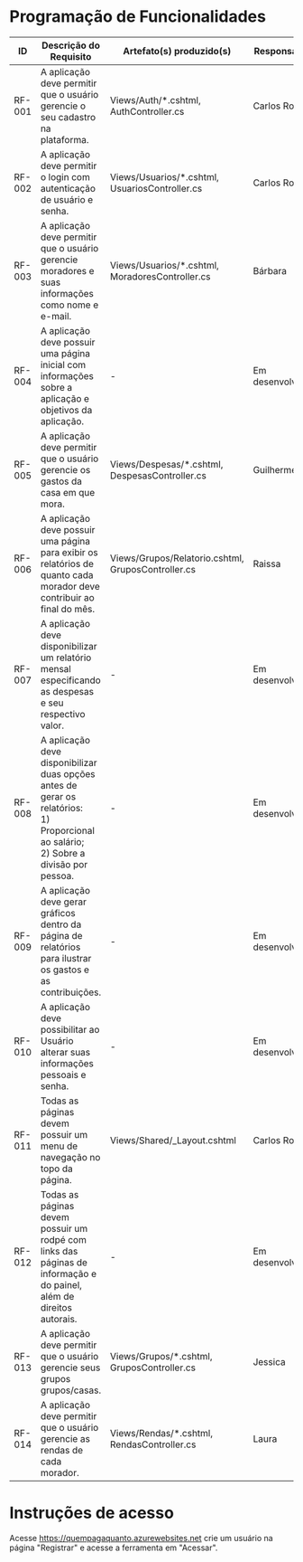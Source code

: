 # Programação de Funcionalidades

|ID    | Descrição do Requisito  | Artefato(s) produzido(s) | Responsável(is) |
|------|-----------------------------------------|----|--|
|RF-001| A aplicação deve permitir que o usuário gerencie o seu cadastro na plataforma. | Views/Auth/*.cshtml, AuthController.cs | Carlos Roberto |
|RF-002| A aplicação deve permitir o login com autenticação de usuário e senha. | Views/Usuarios/*.cshtml, UsuariosController.cs | Carlos Roberto |
|RF-003| A aplicação deve permitir que o usuário gerencie moradores e suas informações como nome e e-mail. | Views/Usuarios/*.cshtml, MoradoresController.cs | Bárbara |
|RF-004| A aplicação deve possuir uma página inicial com informações sobre a aplicação e objetivos da aplicação. | - | Em desenvolvimento |
|RF-005| A aplicação deve permitir que o usuário gerencie os gastos da casa em que mora. | Views/Despesas/*.cshtml, DespesasController.cs | Guilherme |
|RF-006| A aplicação deve possuir uma página para exibir os relatórios de quanto cada morador deve contribuir ao final do mês. | Views/Grupos/Relatorio.cshtml, GruposController.cs | Raissa |
|RF-007| A aplicação deve disponibilizar um relatório mensal especificando as despesas e seu respectivo valor. | - | Em desenvolvimento |
|RF-008| A aplicação deve disponibilizar duas opções antes de gerar os relatórios: <br> 1) Proporcional ao salário; <br> 2) Sobre a divisão por pessoa. | - | Em desenvolvimento |
|RF-009| A aplicação deve gerar gráficos dentro da página de relatórios para ilustrar os gastos e as contribuições. | - | Em desenvolvimento |
|RF-010| A aplicação deve possibilitar ao Usuário alterar suas informações pessoais e senha. | - | Em desenvolvimento |
|RF-011| Todas as páginas devem possuir um menu de navegação no topo da página. | Views/Shared/_Layout.cshtml | Carlos Roberto |
|RF-012| Todas as páginas devem possuir um rodpé com links das páginas de informação e do painel, além de direitos autorais. | - | Em desenvolvimento |
|RF-013| A aplicação deve permitir que o usuário gerencie seus grupos grupos/casas. | Views/Grupos/*.cshtml, GruposController.cs | Jessica |
|RF-014| A aplicação deve permitir que o usuário gerencie as rendas de cada morador. | Views/Rendas/*.cshtml, RendasController.cs | Laura |

# Instruções de acesso
Acesse https://quempagaquanto.azurewebsites.net crie um usuário na página "Registrar" e acesse a ferramenta em "Acessar".
